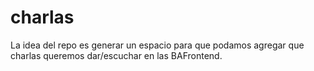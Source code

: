 # charlas
La idea del repo es generar un espacio para que podamos agregar que
charlas queremos dar/escuchar en las BAFrontend.
